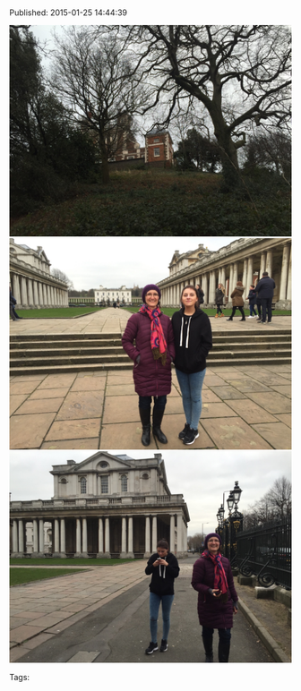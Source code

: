 
# 

Published: 2015-01-25 14:44:39

![](109103659607-0.jpg)
![](109103659607-1.jpg)
![](109103659607-2.jpg)

Tags: 
